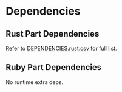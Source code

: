 # Dependencies

## Rust Part Dependencies

Refer to [DEPENDENCIES.rust.csv](./DEPENDENCIES.rust.csv) for full list.

## Ruby Part Dependencies

No runtime extra deps.
